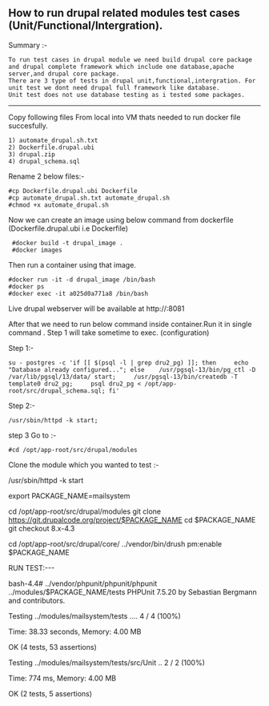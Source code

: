 
How to run drupal related modules test cases (Unit/Functional/Intergration).
-------------

Summary :-

    To run test cases in drupal module we need build drupal core package and drupal complete framework which include one database,apache server,and drupal core package.
    There are 3 type of tests in drupal unit,functional,intergration. For unit test we dont need drupal full framework like database.
    Unit test does not use database testing as i tested some packages.

*************************

Copy following files From local into VM thats needed to run docker file succesfully.

    1) automate_drupal.sh.txt
    2) Dockerfile.drupal.ubi
    3) drupal.zip
    4) drupal_schema.sql

Rename 2 below files:-

    #cp Dockerfile.drupal.ubi Dockerfile
    #cp automate_drupal.sh.txt automate_drupal.sh
    #chmod +x automate_drupal.sh


Now we can create an image  using below command from dockerfile (Dockerfile.drupal.ubi i.e Dockerfile)

     #docker build -t drupal_image .
     #docker images


Then run a container using that image.

    #docker run -it -d drupal_image /bin/bash
    #docker ps
    #docker exec -it a025d0a771a8 /bin/bash

Live drupal webserver will be available at http://<ip>:8081

After that we need to run below command inside container.Run it in single command . 
Step 1 will take sometime to exec. (configuration)

Step 1:- 

    su - postgres -c 'if [[ $(psql -l | grep dru2_pg) ]]; then     echo "Database already configured..."; else    /usr/pgsql-13/bin/pg_ctl -D /var/lib/pgsql/13/data/ start;     /usr/pgsql-13/bin/createdb -T template0 dru2_pg;     psql dru2_pg < /opt/app-root/src/drupal_schema.sql; fi'

Step 2:-

    /usr/sbin/httpd -k start;


step 3 Go to :-

    #cd /opt/app-root/src/drupal/modules

Clone the module which you wanted to test :-

/usr/sbin/httpd -k start

export PACKAGE_NAME=mailsystem

cd /opt/app-root/src/drupal/modules
git clone  https://git.drupalcode.org/project/$PACKAGE_NAME
cd $PACKAGE_NAME
git checkout 8.x-4.3

cd /opt/app-root/src/drupal/core/
../vendor/bin/drush pm:enable $PACKAGE_NAME

RUN TEST:---

bash-4.4# ../vendor/phpunit/phpunit/phpunit ../modules/$PACKAGE_NAME/tests
PHPUnit 7.5.20 by Sebastian Bergmann and contributors.

Testing ../modules/mailsystem/tests
....                                                                4 / 4 (100%)

Time: 38.33 seconds, Memory: 4.00 MB

OK (4 tests, 53 assertions)

Testing ../modules/mailsystem/tests/src/Unit
..                                                                  2 / 2 (100%)

Time: 774 ms, Memory: 4.00 MB

OK (2 tests, 5 assertions)

